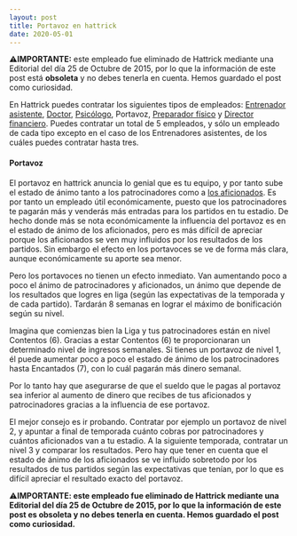 ```yaml
---
layout: post
title: Portavoz en hattrick
date: 2020-05-01
---
```


⚠️**IMPORTANTE:** este empleado fue eliminado de Hattrick mediante una Editorial del día 25 de Octubre de 2015, por lo que la información de este post está **obsoleta** y no debes tenerla en cuenta. Hemos guardado el post como curiosidad.

En Hattrick puedes contratar los siguientes tipos de empleados: [Entrenador asistente](http://www.guiaocerin.com/es/el-entrenador-asistente/), [Doctor](http://www.guiaocerin.com/es/doctor-en-hattrick/), [Psicólogo](http://www.guiaocerin.com/es/psicologo-en-hattrick/), Portavoz, [Preparador físico](http://www.guiaocerin.com/es/preparador-fisico-entrenador-de-forma-en-hattrick/) y [Director financiero](http://www.guiaocerin.com/es/director-financiero-en-hattrick/). Puedes contratar un total de 5 empleados, y sólo un empleado de cada tipo excepto en el caso de los Entrenadores asistentes, de los cuáles puedes contratar hasta tres.

#### Portavoz

El portavoz en hattrick anuncia lo genial que es tu equipo, y por tanto sube el estado de ánimo tanto a los patrocinadores como a [los aficionados](http://www.guiaocerin.com/es/aficionados-en-hattrick/). Es por tanto un empleado útil económicamente, puesto que los patrocinadores te pagarán más y venderás más entradas para los partidos en tu estadio. De hecho donde más se nota económicamente la influencia del portavoz es en el estado de ánimo de los aficionados, pero es más difícil de apreciar porque los aficionados se ven muy influidos por los resultados de los partidos. Sin embargo el efecto en los portavoces se ve de forma más clara, aunque económicamente su aporte sea menor.

Pero los portavoces no tienen un efecto inmediato. Van aumentando poco a poco el ánimo de patrocinadores y aficionados, un ánimo que depende de los resultados que logres en liga (según las expectativas de la temporada y de cada partido). Tardarán 8 semanas en lograr el máximo de bonificación según su nivel.

Imagina que comienzas bien la Liga y tus patrocinadores están en nivel Contentos (6). Gracias a estar Contentos (6) te proporcionaran un determinado nivel de ingresos semanales. Si tienes un portavoz de nivel 1, él puede aumentar poco a poco el estado de ánimo de los patrocinadores hasta Encantados (7), con lo cuál pagarán más dinero semanal.

Por lo tanto hay que asegurarse de que el sueldo que le pagas al portavoz sea inferior al aumento de dinero que recibes de tus aficionados y patrocinadores gracias a la influencia de ese portavoz.

El mejor consejo es ir probando. Contratar por ejemplo un portavoz de nivel 2, y apuntar a final de temporada cuánto cobras por patrocinadores y cuántos aficionados van a tu estadio. A la siguiente temporada, contratar un nivel 3 y comparar los resultados. Pero hay que tener en cuenta que el estado de ánimo de los aficionados se ve influido sobretodo por los resultados de tus partidos según las expectativas que tenían, por lo que es difícil apreciar el resultado exacto del portavoz.

⚠️**IMPORTANTE: este empleado fue eliminado de Hattrick mediante una Editorial del día 25 de Octubre de 2015, por lo que la información de este post es obsoleta y no debes tenerla en cuenta. Hemos guardado el post como curiosidad.**
